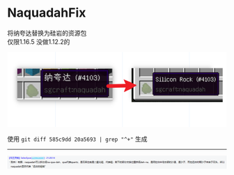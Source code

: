 # NaquadahFix
将纳夸达替换为硅岩的资源包  
仅限1.16.5 没做1.12.2的  

![](docs/2.png)

使用 `git diff 585c9dd 20a5693 | grep "^+"` 生成

---
![](docs/1.png)

